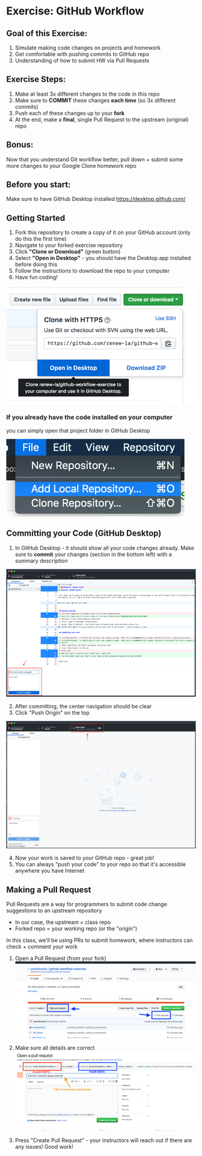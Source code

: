# Exercise: GitHub Workflow

## Goal of this Exercise:
1. Simulate making code changes on projects and homework
2. Get comfortable with pushing commits to GitHub repo
3. Understanding of how to submit HW via Pull Requests

## Exercise Steps:
1. Make at least 3x different changes to the code in this repo
2. Make sure to **COMMIT** these changes **each time** (so 3x different commits)
3. Push each of these changes up to your **fork**
4. At the end, make a **final**, single Pull Request to the upstream (original) repo

## Bonus:
Now that you understand Git workflow better, pull down + submit some more changes to your Google Clone homework repo

## Before you start:
Make sure to have GitHub Desktop installed https://desktop.github.com/

## Getting Started
1. Fork this repository to create a copy of it on your GitHub account (only do this the first time)
2. Navigate to your forked exercise repository
3. Click **"Clone or Download"** (green button)
4. Select **"Open in Desktop"** - you should have the Desktop app installed before doing this
5. Follow the instructions to download the repo to your computer
6. Have fun coding!

![screenshot](/screenshots/clone-desktop.png)

### If you already have the code installed on your computer
you can simply open that project folder in GitHub Desktop

![screenshot](/screenshots/open-desktop.png)

## Committing your Code (GitHub Desktop)

1. In GitHub Desktop - it should show all your code changes already.  Make sure to **commit** your changes (section in the bottom left) with a summary description

![desktop-1](/screenshots/desktop-1.png)

2. After committing, the center navigation should be clear
3. Click "Push Origin" on the top

![desktop-2](/screenshots/desktop-2.png)

4. Now your work is saved to your GitHub repo - great job!
5. You can always "push your code" to your repo so that it's accessible anywhere you have Internet

## Making a Pull Request
Pull Requests are a way for programmers to submit code change suggestions to an upstream repository
* In our case, the upstream = class repo
* Forked repo = your working repo (or the "origin")

In this class, we'll be using PRs to submit homework, where instructors can check + comment your work

1. Open a Pull Request (from your fork)
![screenshot](/screenshots/submit-pr.png)

2. Make sure all details are correct
![screenshot](/screenshots/pr-details.png)

3. Press "Create Pull Request" - your instructors will reach out if there are any issues!  Good work!


